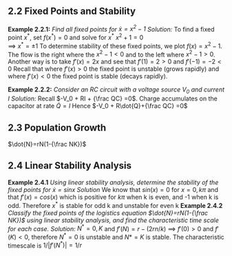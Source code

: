 ## 2.2 Fixed Points and Stability
**Example 2.2.1:** *Find all fixed points for $\dot{x} = x^2 - 1$*
	*Solution:* To find a fixed point $x^*$, set $f(x^*)=0$ and solve for $x^*$ 
	$x^2+1=0$  
	==>  $x^*= \pm1$ 
	To determine stability of these fixed points, we plot $f(x)=x^2-1$. The flow is the right where the  $x^2-1 < 0$ and to the left where  $x^2-1 > 0$. 
	Another way is to take $f'(x) = 2x$ and see that $f'(1) = 2 > 0$ and $f'(-1) = -2 < 0$
	Recall that where $f'(x) > 0$ the fixed point is unstable (grows rapidly) and where $f'(x)<0$ the fixed point is stable (decays rapidly).
	
**Example 2.2.2:** *Consider an RC circuit with a voltage source $V_0$ and current I*
	*Solution:* Recall $-V_0 + RI + {\frac QC} =0$. Charge accumulates on the capacitor at rate $\dot{Q}=I$
	Hence $-V_0 + R\dot{Q}+{\frac QC} =0$
## 2.3 Population Growth
$\dot{N}=rN(1-{\frac NK})$
## 2.4 Linear Stability Analysis
**Example 2.4.1** *Using linear stability analysis, determine the stability of the fixed points for $\dot{x}=sinx$*
	*Solution* We know that $sin(x) =0$ for $x=0, k\pi$ and that $f'(x) = cos(x)$ which is positive for $k\pi$ when k is even, and -1 when k is odd. Therefore $x^*$ is stable for odd k and unstable for even k
**Example 2.4.2** *Classify the fixed points of the logistics equation $\dot{N}=rN(1-{\frac NK})$ using linear stability analysis, and find the characteristic time scale for each case.*
	*Solution:* $N^* = 0, K$ and $f'(N) = r-(2rn/k)$ ==> $f'(0) > 0$ and $f'(K) < 0$, therefore $N^*=0$ is unstable and $N*=K$ is stable. The characteristic timescale is $1/|f'(N^*)|=1/r$
 